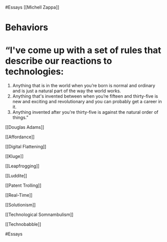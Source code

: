#Essays 
[[Michell Zappa]]

# Behaviors

# “I've come up with a set of rules that describe our reactions to technologies:  
1. Anything that is in the world when you’re born is normal and ordinary and is just a natural part of the way the world works.  
2. Anything that's invented between when you’re fifteen and thirty-five is new and exciting and revolutionary and you can probably get a career in it.  
3. Anything invented after you're thirty-five is against the natural order of things.”

[[Douglas Adams]]



[[Affordance]]

[[Digital Flattening]]

[[Kluge]]

[[Leapfrogging]]

[[Luddite]]

[[Patent Trolling]]

[[Real-Time]]

[[Solutionism]]

[[Technological Somnambulism]]

[[Technobabble]]


#Essays
